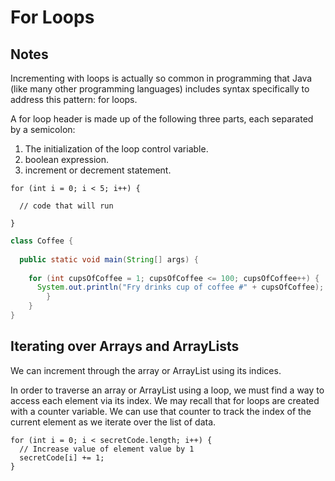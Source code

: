 # For Loops

## Notes

Incrementing with loops is actually so common in programming that Java (like many other programming languages) includes syntax specifically to address this pattern: for loops.

A for loop header is made up of the following three parts, each separated by a semicolon:

1. The initialization of the loop control variable.
2. boolean expression.
3. increment or decrement statement.

```
for (int i = 0; i < 5; i++) {
 
  // code that will run
 
}
```

```java
class Coffee {
  
  public static void main(String[] args) {
    
    for (int cupsOfCoffee = 1; cupsOfCoffee <= 100; cupsOfCoffee++) {
      System.out.println("Fry drinks cup of coffee #" + cupsOfCoffee);
        }
    }
}
```

## Iterating over Arrays and ArrayLists

We can increment through the array or ArrayList using its indices.

In order to traverse an array or ArrayList using a loop, we must find a way to access each element via its index. We may recall that for loops are created with a counter variable. We can use that counter to track the index of the current element as we iterate over the list of data.

```
for (int i = 0; i < secretCode.length; i++) {
  // Increase value of element value by 1
  secretCode[i] += 1;
}
```

